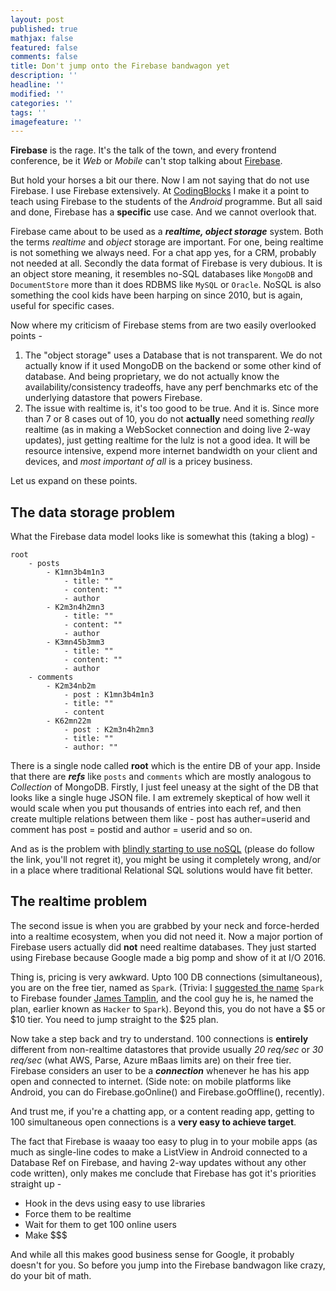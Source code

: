 ```yaml
---
layout: post
published: true
mathjax: false
featured: false
comments: false
title: Don't jump onto the Firebase bandwagon yet
description: ''
headline: ''
modified: ''
categories: ''
tags: ''
imagefeature: ''
---
```

**Firebase** is the rage. It's the talk of the town, and every frontend conference, be it _Web_ or _Mobile_ can't stop talking about [Firebase](http://firebase.google.com). 

But hold your horses a bit our there. Now I am not saying that do not use Firebase. I use Firebase extensively. At [CodingBlocks](http://codingblocks.com) I make it a point to teach using Firebase to the students of the _Android_ programme. But all said and done, Firebase has a **specific** use case. And we cannot overlook that. 

Firebase came about to be used as a _**realtime, object storage**_ system. Both the terms _realtime_ and _object_ storage are important. For one, being realtime is not something we always need. For a chat app yes, for a CRM, probably not needed at all. Secondly the data format of Firebase is very dubious. 
It is an object store meaning, it resembles no-SQL databases like `MongoDB` and `DocumentStore` more than it does RDBMS like `MySQL` or `Oracle`. NoSQL is also something the cool kids have been harping on since 2010, but is again, useful for specific cases. 

Now where my criticism of Firebase stems from are two easily overlooked points -   

1. The "object storage" uses a Database that is not transparent. We do not actually know if it used MongoDB on the backend or some other kind of database. And being proprietary, we do not actually know the availability/consistency tradeoffs, have any perf benchmarks etc of the underlying datastore that powers Firebase.
2. The issue with realtime is, it's too good to be true. And it is. Since more than 7 or 8 cases out of 10, you do not **actually** need something _really_ realtime (as in making a WebSocket connection and doing live 2-way updates), just getting realtime for the lulz is not a good idea. It will be resource intensive, expend more internet bandwidth on your client and devices, and _most important of all_ is a pricey business. 

Let us expand on these points.

## The data storage problem

What the Firebase data model looks like is somewhat this (taking a blog) - 

```
root
	- posts
    	- K1mn3b4m1n3
        	- title: ""
            - content: ""
            - author
    	- K2m3n4h2mn3
        	- title: ""
            - content: ""
            - author
    	- K3mn45b3mm3
        	- title: ""
            - content: ""
            - author
	- comments
    	- K2m34nb2m
        	- post : K1mn3b4m1n3
            - title: ""
            - content
        - K62mn22m
        	- post : K2m3n4h2mn3
            - title: ""
            - author: ""
```

There is a single node called **root** which is the entire DB of your app. Inside that there are _**refs**_ like `posts` and `comments` which are mostly analogous to _Collection_ of MongoDB. 
Firstly, I just feel uneasy at the sight of the DB that looks like a single huge JSON file. I am extremely skeptical of how well it would scale when you put thousands of entries into each ref, and then create multiple relations between them like - post has auther=userid and comment has post = postid and author = userid and so on. 

And as is the problem with [blindly starting to use noSQL](http://www.mongodb-is-web-scale.com/) (please do follow the link, you'll not regret it), you might be using it completely wrong, and/or in a place where traditional Relational SQL solutions would have fit better. 


## The realtime problem

The second issue is when you are grabbed by your neck and force-herded into a realtime ecosystem, when you did not need it. Now a major portion of Firebase users actually did **not** need realtime databases. They just started using Firebase because Google made a big pomp and show of it at I/O 2016. 

Thing is, pricing is very awkward. Upto 100 DB connections (simultaneous), you are on the free tier, named as `Spark`. (Trivia: I [suggested the name](https://twitter.com/championswimmer/status/594294732202774528) `Spark` to Firebase founder [James Tamplin](https://twitter.com/JamesTamplin), and the cool guy he is, he named the plan, earlier known as `Hacker` to `Spark`).
Beyond this, you do not have a $5 or $10 tier. You need to jump straight to the $25 plan. 

Now take a step back and try to understand. 100 connections is **entirely** different from non-realtime datastores that provide usually _20 req/sec_ or _30 req/sec_ (what AWS, Parse, Azure mBaas limits are) on their free tier. 
Firebase considers an user to be a _**connection**_ whenever he has his app open and connected to internet. (Side note: on mobile platforms like Android, you can do Firebase.goOnline() and Firebase.goOffline(), recently). 

And trust me, if you're a chatting app, or a content reading app, getting to 100 simultaneous open connections is a **very easy to achieve target**. 

The fact that Firebase is waaay too easy to plug in to your mobile apps (as much as single-line codes to make a ListView in Android connected to a Database Ref on Firebase, and having 2-way updates without any other code written), only makes me conclude that Firebase has got it's priorities straight up -   
- Hook in the devs using easy to use libraries
- Force them to be realtime
- Wait for them to get 100 online users
- Make $$$

And while all this makes good business sense for Google, it probably doesn't for you. So before you jump into the Firebase bandwagon like crazy, do your bit of math. 
